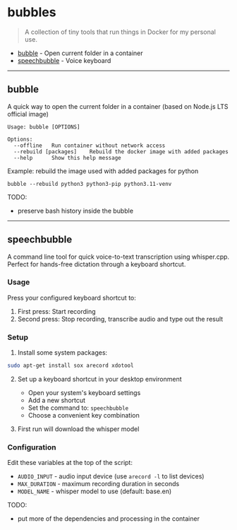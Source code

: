 # bubbles

> A collection of tiny tools that run things in Docker for my personal use.


- [bubble](#bubble) - Open current folder in a container
- [speechbubble](#speechbubble) - Voice keyboard

--- 

## bubble

A quick way to open the current folder in a container (based on Node.js LTS official image) 

```
Usage: bubble [OPTIONS]

Options:
  --offline   Run container without network access
  --rebuild [packages]    Rebuild the docker image with added packages
  --help      Show this help message
```

Example: rebuild the image used with added packages for python
```
bubble --rebuild python3 python3-pip python3.11-venv
```

TODO: 
 - preserve bash history inside the bubble

---

## speechbubble

A command line tool for quick voice-to-text transcription using whisper.cpp. 
Perfect for hands-free dictation through a keyboard shortcut.

### Usage

Press your configured keyboard shortcut to:
1. First press: Start recording
2. Second press: Stop recording, transcribe audio and type out the result

### Setup

1. Install some system packages:
```bash
sudo apt-get install sox arecord xdotool
```

2. Set up a keyboard shortcut in your desktop environment
   - Open your system's keyboard settings
   - Add a new shortcut
   - Set the command to: `speechbubble`
   - Choose a convenient key combination

3. First run will download the whisper model

### Configuration

Edit these variables at the top of the script:
- `AUDIO_INPUT` - audio input device (use `arecord -l` to list devices)
- `MAX_DURATION` - maximum recording duration in seconds
- `MODEL_NAME` - whisper model to use (default: base.en)

TODO:
 - put more of the dependencies and processing in the container